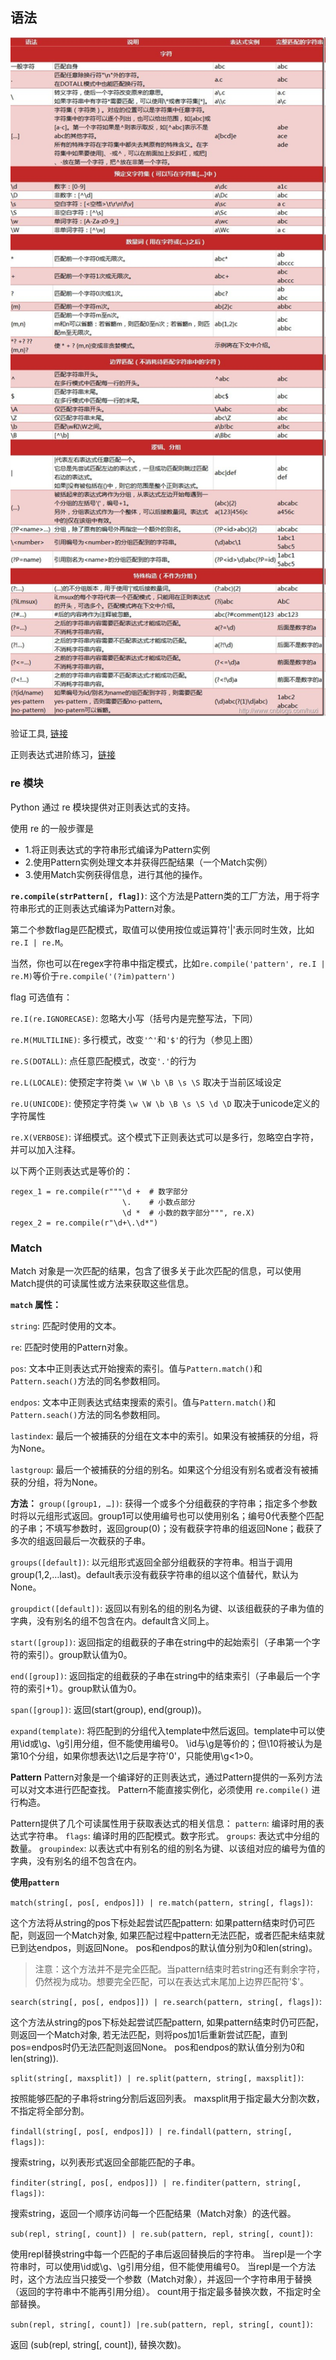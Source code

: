 

## 语法
<img width="800" alt="regex" src="./image/regex.jpg">


验证工具, [链接](http://regexr.com/)

正则表达式进阶练习，[链接](https://alf.nu/RegexGolf)

### **re 模块**

Python 通过 re 模块提供对正则表达式的支持。

使用 re 的一般步骤是
* 1.将正则表达式的字符串形式编译为Pattern实例
* 2.使用Pattern实例处理文本并获得匹配结果（一个Match实例）
* 3.使用Match实例获得信息，进行其他的操作。


**`re.compile(strPattern[, flag])`**:
这个方法是Pattern类的工厂方法，用于将字符串形式的正则表达式编译为Pattern对象。

第二个参数flag是匹配模式，取值可以使用按位或运算符'|'表示同时生效，比如`re.I | re.M`。

当然，你也可以在regex字符串中指定模式，比如`re.compile('pattern', re.I | re.M)`等价于`re.compile('(?im)pattern')`

flag 可选值有：

`re.I(re.IGNORECASE)`: 忽略大小写（括号内是完整写法，下同）

`re.M(MULTILINE)`: 多行模式，改变`'^'`和`'$'`的行为（参见上图）

`re.S(DOTALL)`: 点任意匹配模式，改变`'.'`的行为

`re.L(LOCALE)`: 使预定字符类 `\w \W \b \B \s \S` 取决于当前区域设定

`re.U(UNICODE)`: 使预定字符类 `\w \W \b \B \s \S \d \D` 取决于unicode定义的字符属性

`re.X(VERBOSE)`: 详细模式。这个模式下正则表达式可以是多行，忽略空白字符，并可以加入注释。

以下两个正则表达式是等价的：
```
regex_1 = re.compile(r"""\d +  # 数字部分
                         \.    # 小数点部分
                         \d *  # 小数的数字部分""", re.X)
regex_2 = re.compile(r"\d+\.\d*")
```


### **Match**
Match 对象是一次匹配的结果，包含了很多关于此次匹配的信息，可以使用Match提供的可读属性或方法来获取这些信息。

**`match` 属性：**

`string`: 匹配时使用的文本。

`re`: 匹配时使用的Pattern对象。

`pos`: 文本中正则表达式开始搜索的索引。值与`Pattern.match()`和`Pattern.seach()`方法的同名参数相同。

`endpos`: 文本中正则表达式结束搜索的索引。值与`Pattern.match()`和`Pattern.seach()`方法的同名参数相同。

`lastindex`: 最后一个被捕获的分组在文本中的索引。如果没有被捕获的分组，将为None。

`lastgroup`: 最后一个被捕获的分组的别名。如果这个分组没有别名或者没有被捕获的分组，将为None。

**方法：**
`group([group1, …])`: 
获得一个或多个分组截获的字符串；指定多个参数时将以元组形式返回。group1可以使用编号也可以使用别名；编号0代表整个匹配的子串；不填写参数时，返回group(0)；没有截获字符串的组返回None；截获了多次的组返回最后一次截获的子串。

`groups([default])`: 
以元组形式返回全部分组截获的字符串。相当于调用group(1,2,…last)。default表示没有截获字符串的组以这个值替代，默认为None。

`groupdict([default])`: 
返回以有别名的组的别名为键、以该组截获的子串为值的字典，没有别名的组不包含在内。default含义同上。

`start([group])`: 
返回指定的组截获的子串在string中的起始索引（子串第一个字符的索引）。group默认值为0。

`end([group])`: 
返回指定的组截获的子串在string中的结束索引（子串最后一个字符的索引+1）。group默认值为0。

`span([group])`: 
返回(start(group), end(group))。

`expand(template)`: 
将匹配到的分组代入template中然后返回。template中可以使用\id或\g、\g引用分组，但不能使用编号0。
\id与\g是等价的；但\10将被认为是第10个分组，如果你想表达\1之后是字符'0'，只能使用\g<1>0。


**Pattern**
Pattern对象是一个编译好的正则表达式，通过Pattern提供的一系列方法可以对文本进行匹配查找。
Pattern不能直接实例化，必须使用 `re.compile()` 进行构造。

Pattern提供了几个可读属性用于获取表达式的相关信息：
`pattern`: 编译时用的表达式字符串。
`flags`: 编译时用的匹配模式。数字形式。
`groups`: 表达式中分组的数量。
`groupindex`: 以表达式中有别名的组的别名为键、以该组对应的编号为值的字典，没有别名的组不包含在内。


**使用`pattern`**

`match(string[, pos[, endpos]]) | re.match(pattern, string[, flags])`: 

这个方法将从string的pos下标处起尝试匹配pattern:
如果pattern结束时仍可匹配，则返回一个Match对象,
如果匹配过程中pattern无法匹配，或者匹配未结束就已到达endpos，则返回None。
pos和endpos的默认值分别为0和len(string)。 
>注意：这个方法并不是完全匹配。当pattern结束时若string还有剩余字符，仍然视为成功。想要完全匹配，可以在表达式末尾加上边界匹配符'$'。

`search(string[, pos[, endpos]]) | re.search(pattern, string[, flags])`: 

这个方法从string的pos下标处起尝试匹配pattern,
如果pattern结束时仍可匹配，则返回一个Match对象,
若无法匹配，则将pos加1后重新尝试匹配，直到pos=endpos时仍无法匹配则返回None。
pos和endpos的默认值分别为0和len(string)).

`split(string[, maxsplit]) | re.split(pattern, string[, maxsplit])`:

按照能够匹配的子串将string分割后返回列表。
maxsplit用于指定最大分割次数，不指定将全部分割。

`findall(string[, pos[, endpos]]) | re.findall(pattern, string[, flags])`:

搜索string，以列表形式返回全部能匹配的子串。

`finditer(string[, pos[, endpos]]) | re.finditer(pattern, string[, flags])`:

搜索string，返回一个顺序访问每一个匹配结果（Match对象）的迭代器。

`sub(repl, string[, count]) | re.sub(pattern, repl, string[, count])`:

使用repl替换string中每一个匹配的子串后返回替换后的字符串。
当repl是一个字符串时，可以使用\id或\g、\g引用分组，但不能使用编号0。
当repl是一个方法时，这个方法应当只接受一个参数（Match对象），并返回一个字符串用于替换（返回的字符串中不能再引用分组）。 count用于指定最多替换次数，不指定时全部替换。

`subn(repl, string[, count]) |re.sub(pattern, repl, string[, count])`:

返回 (sub(repl, string[, count]), 替换次数)。

